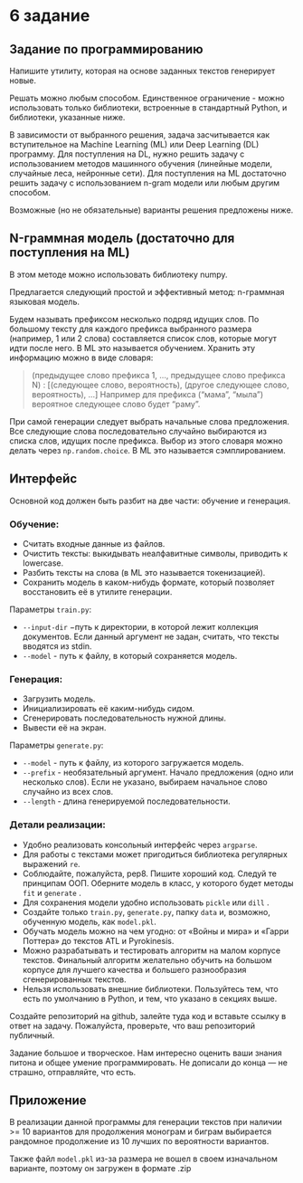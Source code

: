 
# 6 задание

## Задание по программированию

Напишите утилиту, которая на основе заданных текстов генерирует новые. 



Решать можно любым способом. Единственное ограничение - можно использовать только библиотеки, встроенные в стандартный Python, и библиотеки, указанные ниже. 



В зависимости от выбранного решения, задача засчитывается как вступительное на Machine Learning (ML) или Deep Learning (DL) программу. Для поступления на DL, нужно решить задачу с использованием методов машинного обучения (линейные модели, случайные леса, нейронные сети). Для поступления на ML достаточно решить задачу с использованием n-gram модели или любым другим способом. 



Возможные (но не обязательные) варианты решения предложены ниже. 

## N-граммная модель (достаточно для поступления на ML)

В этом методе можно использовать библиотеку numpy.



Предлагается следующий простой и эффективный метод: n-граммная языковая модель.



Будем называть префиксом несколько подряд идущих слов. По большому тексту для каждого префикса выбранного размера (например, 1 или 2 слова) составляется список слов, которые могут идти после него. В ML это называется обучением. Хранить эту информацию можно в виде словаря: 

>(предыдущее слово префикса 1, ..., предыдущее слово префикса N) : [(следующее слово, вероятность), (другое следующее слово, вероятность), ...] 
Например для префикса (“мама”, “мыла”) вероятное следующее слово будет “раму”.



При самой генерации следует выбрать начальные слова предложения. Все следующие слова последовательно случайно выбираются из списка слов, идущих после префикса. Выбор из этого словаря можно делать через `np.random.choice`. В ML это называется сэмплированием.

## Интерфейс

Основной код должен быть разбит на две части: обучение и генерация.

### Обучение:

- Считать входные данные из файлов.
- Очистить тексты: выкидывать неалфавитные символы, приводить к lowercase.
- Разбить тексты на слова (в ML это называется токенизацией).
- Сохранить модель в каком-нибудь формате, который позволяет восстановить её в утилите генерации.

Параметры `train.py`:

- `--input-dir` −путь к директории, в которой лежит коллекция документов. Если данный аргумент не задан, считать, что тексты вводятся из stdin.
- `--model` - путь к файлу, в который сохраняется модель.

### Генерация:

- Загрузить модель.
- Инициализировать её каким-нибудь сидом.
- Сгенерировать последовательность нужной длины.
- Вывести её на экран.

Параметры `generate.py`:

- `--model` - путь к файлу, из которого загружается модель.
- `--prefix` - необязательный аргумент. Начало предложения (одно или несколько слов). Если не указано, выбираем начальное слово случайно из всех слов.
- `--length` - длина генерируемой последовательности.

### Детали реализации:

- Удобно реализовать консольный интерфейс через `argparse`.
- Для работы с текстами может пригодиться библиотека регулярных выражений `re`.
- Соблюдайте, пожалуйста, pep8. Пишите хороший код. Следуй те принципам ООП. Оберните модель в класс, у которого будет методы `fit` и `generate` .
- Для сохранения модели удобно использовать `pickle` или `dill` .
- Создайте только `train.py`, `generate.py`, папку `data` и, возможно, обученную модель, как `model.pkl`.
- Обучать модель можно на чем угодно: от «Войны и мира» и «Гарри Поттера» до текстов ATL и Pyrokinesis.
- Можно разрабатывать и тестировать алгоритм на малом корпусе текстов. Финальный алгоритм желательно обучить на большом корпусе для лучшего качества и большего разнообразия сгенерированных текстов.
- Нельзя использовать внешние библиотеки. Пользуйтесь тем, что есть по умолчанию в Python, и тем, что указано в секциях выше.

Создайте репозиторий на github, залейте туда код и вставьте ссылку в ответ на задачу. Пожалуйста, проверьте, что ваш репозиторий публичный. 



Задание большое и творческое. Нам интересно оценить ваши знания питона и общее умение программировать. Не дописали до конца — не страшно, отправляйте, что есть. 


## Приложение

В реализации данной программы для генерации текстов при наличии >= 10 вариантов для продолжения монограм и биграм выбирается рандомное продолжение из 10 лучших по вероятности вариантов.

Также файл `model.pkl` из-за размера не вошел в своем изначальном варианте, поэтому он загружен в формате .zip


